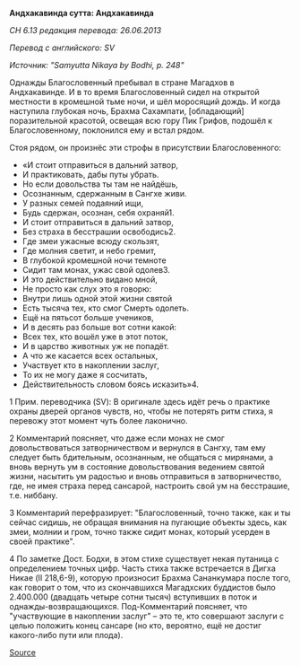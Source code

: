 **Андхакавинда сутта: Андхакавинда**

*СН 6\.13 редакция перевода: 26\.06\.2013*

*Перевод с английского: SV*

*Источник: "Samyutta Nikaya by Bodhi, p\. 248"*

Однажды Благословенный пребывал в стране Магадхов в Андхакавинде\. И в то время Благословенный сидел на открытой местности в кромешной тьме ночи, и шёл моросящий дождь\. И когда наступила глубокая ночь, Брахма Сахампати, \[обладающий\] поразительной красотой, освещая всю гору Пик Грифов, подошёл к Благословенному, поклонился ему и встал рядом\. 

Стоя рядом, он произнёс эти строфы в присутствии Благословенного:

* «И стоит отправиться в дальний затвор,
* И практиковать, дабы путы убрать\.
* Но если довольства ты там не найдёшь,
* Осознанным, сдержанным в Сангхе живи\. 
* У разных семей подаяний ищи,
* Будь сдержан, осознан, себя охраняй1\. 
* И стоит отправиться в дальний затвор,
* Без страха в бесстрашии освободись2\. 
* Где змеи ужасные всюду скользят,
* Где молния светит, и небо гремит,
* В глубокой кромешной ночи темноте
* Сидит там монах, ужас свой одолев3\. 
* И это действительно видано мной,
* Не просто как слух это я говорю:
* Внутри лишь одной этой жизни святой
* Есть тысяча тех, кто смог Смерть одолеть\. 
* Ещё на пятьсот больше учеников,
* И в десять раз больше вот сотни какой:
* Всех тех, кто вошёл уже в этот поток,
* И в царство животных уж не попадёт\. 
* А что же касается всех остальных,
* Участвует кто в накоплении заслуг,
* То их не могу даже я сосчитать,
* Действительность словом боясь исказить»4\.

1 Прим\. переводчика \(SV\): В оригинале здесь идёт речь о практике охраны дверей органов чувств, но, чтобы не потерять ритм стиха, я перевожу этот момент чуть более лаконично\.

2 Комментарий поясняет, что даже если монах не смог довольствоваться затворничеством и вернулся в Сангху, там ему следует быть бдительным, осознанным, не общаться с мирянами, а вновь вернуть ум в состояние довольствования ведением святой жизни, насытить ум радостью и вновь отправиться в затворничество, где, не имея страха перед сансарой, настроить свой ум на бесстрашие, т\.е\. ниббану\.

3 Комментарий перефразирует: "Благословенный, точно также, как и ты сейчас сидишь, не обращая внимания на пугающие объекты здесь, как змеи, молнии и гром, точно также сидит монах, который усерден в своей практике"\.

4 По заметке Дост\. Бодхи, в этом стихе существует некая путаница с определением точных цифр\. Часть стиха также встречается в Дигха Никае \(II 218,6\-9\), которую произносит Брахма Сананкумара после того, как говорит о том, что из скончавшихся Магадхских буддистов было 2\.400\.000 \(двадцать четыре сотни тысяч\) вступивших в поток и однажды\-возвращающихся\. Под\-Комментарий поясняет, что "участвующие в накоплении заслуг" – это те, кто совершают заслуги с целью положить конец сансаре \(но кто, вероятно, ещё не достиг какого\-либо пути или плода\)\.

[Source](https://www\.theravada\.ru/Teaching/Canon/Suttanta/Texts/sn6_13\-andhakavinda\-sutta\-sv\.htm)